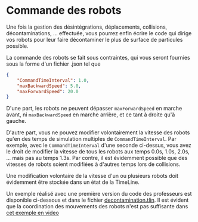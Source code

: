# Commande des robots

Une fois la gestion des désintégrations, déplacements, collisions, décontaminations, ... effectuée, vous 
pourrez enfin écrire le code qui dirige vos robots pour leur faire décontaminer le plus de surface de particules
possible. 

La commande des robots se fait sous contraintes, qui vous seront fournies sous la forme d'un fichier .json tel que 

~~~json
{
    "CommandTimeInterval": 1.0,
    "maxBackwardSpeed": 5.0,
    "maxForwardSpeed": 20.0
}
~~~

D'une part, les robots ne peuvent dépasser `maxForwardSpeed` en marche avant, ni `maxBackwardSpeed` en marche arrière, et
ce tant à droite qu'à gauche.

D'autre part, vous ne pouvez modifier volontairement la vitesse des robots qu'en des temps de simulation multiples 
de `CommandTimeInterval`. Par exemple, avec le `CommandTimeInterval` d'une seconde ci-dessus, vous avez le droit de modifier
la vitesse de tous les robots aux temps 0.0s, 1.0s, 2.0s, ...  mais pas au temps 1.3s. Par contre, il est évidemment 
possible que des vitesses de robots soient modifiées à d'autres temps lors de collisions. 

Une modification volontaire de la vitesse d'un ou plusieurs robots doit évidemment être stockée dans un état de la TimeLine. 

Un exemple réalisé avec une première version du code des professeurs est disponible ci-dessous et dans le fichier 
[decontamination.tlin](../TimeLine/decontamination.tlin). Il est évident que la coordination des mouvements des robots n'est 
pas suffisante dans [cet exemple en video](https://youtu.be/nVcqsTWvftE) 


